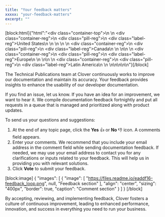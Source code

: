 ```yaml
---
title: "Your feedback matters"
xxxxx: "your-feedback-matters"
excerpt: ""
---
```

[block:html]{"html":"<div class=\"container-top\">\n  <!--United States-->\n  <div class=\"container-reg\">\n    <div class=\"pill-reg\">\n      <div class=\"label-reg\">United States</div>\n    </div>\n  </div>\n  \n  <!--Canada-->\n  <div class=\"container-reg\">\n    <div class=\"pill-reg\">\n      <div class=\"label-reg\">Canada</div>\n    </div>\n  </div>\n\n  <!--Europe-->\n  <div class=\"container-reg\">\n    <div class=\"pill-reg\">\n      <div class=\"label-reg\">Europe</div>\n    </div>\n  </div>\n\n  <!--Latin America-->\n  <div class=\"container-reg\">\n    <div class=\"pill-reg\">\n      <div class=\"label-reg\">Latin America</div>\n    </div>\n  </div>\n</div>\n\n\n<!--Css-->\n<style>\n.container-top {\n  top: -15px;\n  position: relative;\n  margin-bottom: -5px;\n}\n\n.container-reg {\n  align-items: center;\n  min-width: auto; \n  width: fit-content;\n  text-align: left;\n  overflow: auto;\n  display: inline-block; \n}\n\n/*Pill format REG*/\n.pill-reg {\n  background: #44BB44;\n  border: .5px solid #44BB44;\n  margin-left: 5px;\n  overflow: auto;\n  display: flex; \n  justify-content: center; \n  align-items: center; \n  border-radius: 10px;\n  height: 1.8rem;\n  margin-top: 10px;\n  margin-bottom: 1.5px; \n  padding: 0 10px; \n}\n\n/*Text FORMAT inside REG pills */\n.pill-reg .label-reg, \n.pill-reg__addon .label-reg \n{\n  font-style: normal;\n  font-weight: normal;\n  font-size: 12px;\n  color: #fff;\n  vertical-align: middle;\n  margin: 0;\n  padding: 0 5px;\n}\n</style>"}[/block]

The Technical Publications team at Clover continuously works to improve our documentation and maintain its accuracy. Your feedback provides insights to enhance the usability of our developer documentation.

If you find an issue, let us know. If you have an idea for an improvement, we want to hear it. We compile documentation feedback fortnightly and put all requests in a queue that is managed and prioritized along with product updates.

To send us your questions and suggestions:

1. At the end of any topic page, click the **Yes** 👍 or **No** 👎 icon. A comments field appears.
2. Enter your comments. We recommend that you include your email address in the comment field while sending documentation feedback. If needed, we may use  your email address to contact you for any clarifications or inputs related to your feedback. This will help  us in providing you with relevant solutions.
3. Click **Vote** to submit your feedback.

[block:image]
{
  "images": [
    {
      "image": [
        "https://files.readme.io/eaddf16-feedback_loop.png",
        null,
        "Feedback section"
      ],
      "align": "center",
      "sizing": "400px",
      "border": true,
      "caption": "Comment section"
    }
  ]
}
[/block]


By accepting, reviewing, and implementing  feedback, Clover fosters a culture of continuous improvement, leading to enhanced performance, innovation, and success in everything you need to run your business.
